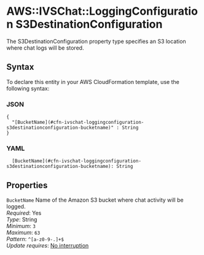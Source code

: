 # AWS::IVSChat::LoggingConfiguration S3DestinationConfiguration<a name="aws-properties-ivschat-loggingconfiguration-s3destinationconfiguration"></a>

The S3DestinationConfiguration property type specifies an S3 location where chat logs will be stored\.

## Syntax<a name="aws-properties-ivschat-loggingconfiguration-s3destinationconfiguration-syntax"></a>

To declare this entity in your AWS CloudFormation template, use the following syntax:

### JSON<a name="aws-properties-ivschat-loggingconfiguration-s3destinationconfiguration-syntax.json"></a>

```
{
  "[BucketName](#cfn-ivschat-loggingconfiguration-s3destinationconfiguration-bucketname)" : String
}
```

### YAML<a name="aws-properties-ivschat-loggingconfiguration-s3destinationconfiguration-syntax.yaml"></a>

```
  [BucketName](#cfn-ivschat-loggingconfiguration-s3destinationconfiguration-bucketname): String
```

## Properties<a name="aws-properties-ivschat-loggingconfiguration-s3destinationconfiguration-properties"></a>

`BucketName` <a name="cfn-ivschat-loggingconfiguration-s3destinationconfiguration-bucketname"></a>
Name of the Amazon S3 bucket where chat activity will be logged\.  
_Required_: Yes  
_Type_: String  
_Minimum_: `3`  
_Maximum_: `63`  
_Pattern_: `^[a-z0-9-.]+$`  
_Update requires_: [No interruption](https://docs.aws.amazon.com/AWSCloudFormation/latest/UserGuide/using-cfn-updating-stacks-update-behaviors.html#update-no-interrupt)
